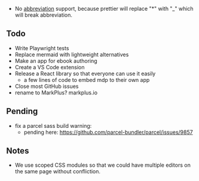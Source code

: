 - No [abbreviation](https://michelf.ca/projects/php-markdown/extra/#abbr) support, because prettier will replace "\*" with "\_" which will break abbreviation.

## Todo

- Write Playwright tests
- Replace mermaid with lightweight alternatives
- Make an app for ebook authoring
- Create a VS Code extension
- Release a React library so that everyone can use it easily
  - a few lines of code to embed mdp to their own app
- Close most GitHub issues
- rename to MarkPlus? markplus.io

## Pending

- fix a parcel sass build warning:
  - pending here: https://github.com/parcel-bundler/parcel/issues/9857

## Notes

- We use scoped CSS modules so that we could have multiple editors on the same page without confliction.
